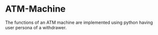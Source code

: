 # ATM-Machine
The functions of an ATM machine are implemented using python having user persona of a withdrawer. 
